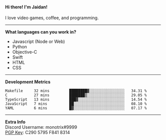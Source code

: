 #### Hi there! I'm Jaidan!
I love video games, coffee, and programming.

---
**What languages can you work in?**<br>
- Javascript (Node or Web)
- Python
- Objective-C
- Swift
- HTML
- CSS

---
**Development Metrics**<br>
<!--START_SECTION:waka-->
```text
Makefile     32 mins         ████████▓░░░░░░░░░░░░░░░░   34.31 % 
C            27 mins         ███████▒░░░░░░░░░░░░░░░░░   29.05 % 
TypeScript   13 mins         ███▓░░░░░░░░░░░░░░░░░░░░░   14.54 % 
JavaScript   7 mins          ██░░░░░░░░░░░░░░░░░░░░░░░   08.10 % 
YAML         6 mins          █▓░░░░░░░░░░░░░░░░░░░░░░░   07.17 % 
```
<!--END_SECTION:waka-->

---
**Extra Info**<br>
Discord Username: monotrix#9999  
[PGP Key](https://keybase.io/monotrix/pgp_keys.asc): C290 5795 F841 8314
